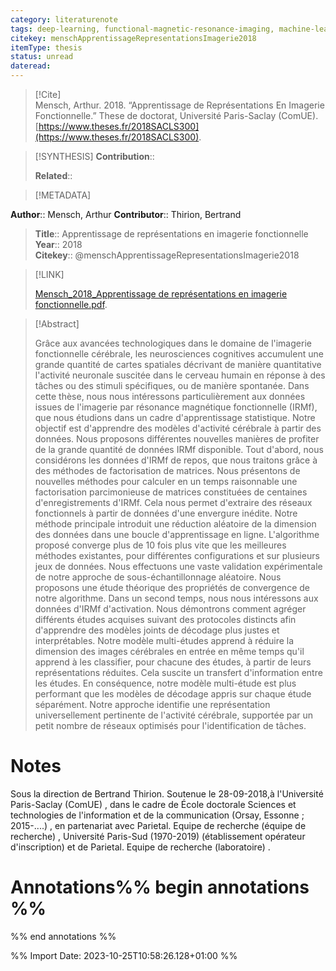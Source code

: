 ```yaml
---
category: literaturenote
tags: deep-learning, functional-magnetic-resonance-imaging, machine-learning, optimisation, tensor-decomposition
citekey: menschApprentissageRepresentationsImagerie2018
itemType: thesis
status: unread  
dateread:  
---
```


> [!Cite]  
> Mensch, Arthur. 2018. “Apprentissage de Représentations En Imagerie Fonctionnelle.” These de doctorat, Université Paris-Saclay (ComUE). [https://www.theses.fr/2018SACLS300](https://www.theses.fr/2018SACLS300).

> [!SYNTHESIS] 
>**Contribution**::
>
>**Related**:: 
>

> [!METADATA]  
>
**Author**:: Mensch, Arthur
**Contributor**:: Thirion, Bertrand<br>
> **Title**:: Apprentissage de représentations en imagerie fonctionnelle    
> **Year**:: 2018     
> **Citekey**:: @menschApprentissageRepresentationsImagerie2018    
>    
>    
>     
>    
>    
>     
>    
>    
>

> [!LINK] 
>
> [Mensch_2018_Apprentissage de représentations en imagerie fonctionnelle.pdf](file:///Users/steven/Library/CloudStorage/GoogleDrive-steven.golovkine@ul.ie/My%20Drive/bibliography/Université%20Paris-Saclay%20(ComUE)/2018/Mensch_2018_Apprentissage%20de%20représentations%20en%20imagerie%20fonctionnelle.pdf).

>[!Abstract]
>
>Grâce aux avancées technologiques dans le domaine de l'imagerie fonctionnelle cérébrale, les neurosciences cognitives accumulent une grande quantité de cartes spatiales décrivant de manière quantitative l'activité neuronale suscitée dans le cerveau humain en réponse à des tâches ou des stimuli spécifiques, ou de manière spontanée. Dans cette thèse, nous nous intéressons particulièrement aux données issues de l'imagerie par résonance magnétique fonctionnelle (IRMf), que nous étudions dans un cadre d'apprentissage statistique. Notre objectif est d'apprendre des modèles d'activité cérébrale à partir des données. Nous proposons différentes nouvelles manières de profiter de la grande quantité de données IRMf disponible. Tout d'abord, nous considérons les données d'IRMf de repos, que nous traitons grâce à des méthodes de factorisation de matrices. Nous présentons de nouvelles méthodes pour calculer en un temps raisonnable une factorisation parcimonieuse de matrices constituées de centaines d'enregistrements d'IRMf. Cela nous permet d'extraire des réseaux fonctionnels à partir de données d'une envergure inédite. Notre méthode principale introduit une réduction aléatoire de la dimension des données dans une boucle d'apprentissage en ligne. L'algorithme proposé converge plus de 10 fois plus vite que les meilleures méthodes existantes, pour différentes configurations et sur plusieurs jeux de données. Nous effectuons une vaste validation expérimentale de notre approche de sous-échantillonnage aléatoire. Nous proposons une étude théorique des propriétés de convergence de notre algorithme. Dans un second temps, nous nous intéressons aux données d'IRMf d'activation. Nous démontrons comment agréger différents études acquises suivant des protocoles distincts afin d'apprendre des modèles joints de décodage plus justes et interprétables. Notre modèle multi-études apprend à réduire la dimension des images cérébrales en entrée en même temps qu'il apprend à les classifier, pour chacune des études, à partir de leurs représentations réduites. Cela suscite un transfert d'information entre les études. En conséquence, notre modèle multi-étude est plus performant que les modèles de décodage appris sur chaque étude séparément. Notre approche identifie une représentation universellement pertinente de l'activité cérébrale, supportée par un petit nombre de réseaux optimisés pour l'identification de tâches.
>>


# Notes
Sous la direction de Bertrand Thirion. Soutenue le 28-09-2018,à l'Université Paris-Saclay (ComUE) , dans le cadre de École doctorale Sciences et technologies de l'information et de la communication (Orsay, Essonne ; 2015-....) , en partenariat avec Parietal. Equipe de recherche (équipe de recherche) , Université Paris-Sud (1970-2019) (établissement opérateur d'inscription) et de Parietal. Equipe de recherche (laboratoire) .<br>
# Annotations%% begin annotations %%  
 
  
%% end annotations %%

%% Import Date: 2023-10-25T10:58:26.128+01:00 %%
